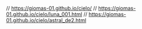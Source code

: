 // https://giomas-01.github.io/cielo/
// https://giomas-01.github.io/cielo/luna_001.html
// https://giomas-01.github.io/cielo/astral_de2.html
